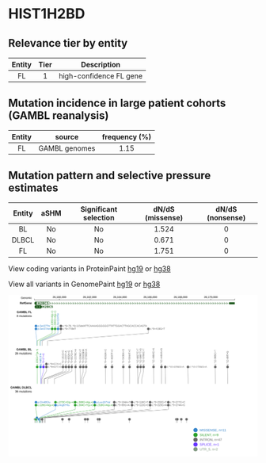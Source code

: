 # HIST1H2BD

## Relevance tier by entity

|Entity|Tier|Description            |
|:------:|:----:|-----------------------|
|FL    |1   |high-confidence FL gene|

## Mutation incidence in large patient cohorts (GAMBL reanalysis)

|Entity|source       |frequency (%)|
|:------:|:-------------:|:-------------:|
|FL    |GAMBL genomes|1.15         |

## Mutation pattern and selective pressure estimates

|Entity|aSHM|Significant selection|dN/dS (missense)|dN/dS (nonsense)|
|:------:|:----:|:---------------------:|:----------------:|:----------------:|
|BL    |No  |No                   |1.524           |0               |
|DLBCL |No  |No                   |0.671           |0               |
|FL    |No  |No                   |1.751           |0               |



View coding variants in ProteinPaint [hg19](https://morinlab.github.io/LLMPP/GAMBL/HIST1H2BD_protein.html)  or [hg38](https://morinlab.github.io/LLMPP/GAMBL/HIST1H2BD_protein_hg38.html)

View all variants in GenomePaint [hg19](https://morinlab.github.io/LLMPP/GAMBL/HIST1H2BD.html)  or [hg38](https://morinlab.github.io/LLMPP/GAMBL/HIST1H2BD_hg38.html)

![image](images/proteinpaint/HIST1H2BD.svg)
